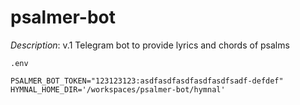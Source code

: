 # psalmer-bot

*Description*: 
v.1 Telegram bot to provide lyrics and chords of psalms


`.env`
```
PSALMER_BOT_TOKEN="123123123:asdfasdfasdfasdfasdfsadf-defdef"
HYMNAL_HOME_DIR='/workspaces/psalmer-bot/hymnal'
```
